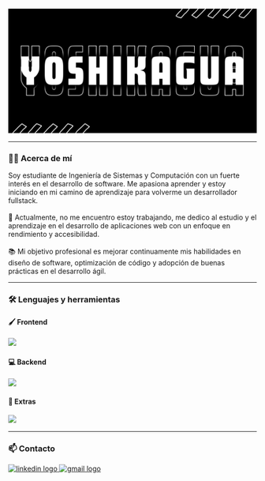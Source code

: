 ![Header](./banner.png)

---

<h3 align="left">👨‍💻 Acerca de mí</h3>

<p align="left">
Soy estudiante de Ingeniería de Sistemas y Computación con un fuerte interés en el desarrollo de software. Me apasiona aprender y estoy iniciando en mi camino de aprendizaje para volverme un desarrollador fullstack.
<br><br>
🔭 Actualmente, no me encuentro estoy trabajando, me dedico al estudio y el aprendizaje en el desarrollo de aplicaciones web con un enfoque en rendimiento y accesibilidad.
<br><br>
📚 Mi objetivo profesional es mejorar continuamente mis habilidades en diseño de software, optimización de código y adopción de buenas prácticas en el desarrollo ágil.
</p>

---

<h3 align="left">🛠 Lenguajes y herramientas</h3>

<h4 align="left">🖌️ Frontend</h4>
<div align="left">
  <a href="https://skillicons.dev">
    <img src="https://skillicons.dev/icons?i=html,css,js,ts" />
  </a>
</div>

<h4 align="left">💻 Backend</h4>
<div align="left">
  <a href="https://skillicons.dev">
    <img src="https://skillicons.dev/icons?i=python,java,nodejs,mysql,nestjs" />
  </a>
</div>

<h4 align="left">🛟 Extras</h4>
<div align="left">
  <a href="https://skillicons.dev">
    <img src="https://skillicons.dev/icons?i=docker,github" />
  </a>
</div>

---

<h3 align="left">📫 Contacto</h3>
<div align="left">
  <a href="https://www.linkedin.com/in/stiven-aguirre-granada-88b948241" target="_blank">
    <img src="https://img.shields.io/static/v1?message=LinkedIn&logo=linkedin&label=&color=0077B5&logoColor=white&labelColor=&style=for-the-badge" height="25" alt="linkedin logo" />
  </a>
  <a href="mailto:stivenaguirregranada@gmail.com" target="_blank">
    <img src="https://img.shields.io/static/v1?message=Gmail:stivenaguirregranada@gmail.com&logo=gmail&label=&color=D14836&logoColor=white&labelColor=&style=for-the-badge" height="25" alt="gmail logo" />
  </a>
</div>
